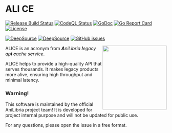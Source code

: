 # ALI CE

[![Release Build Status](https://github.com/anilibria/alice/actions/workflows/alice-builder.yml/badge.svg?event=release)](https://github.com/anilibria/alice/actions/workflows/alice-builder.yml)
[![CodeQL Status](https://github.com/anilibria/alice/actions/workflows/codeql.yml/badge.svg)](https://github.com/anilibria/alice/actions/workflows/codeql.yml)
[![GoDoc](https://godoc.org/github.com/anilibria/alice?status.svg)](https://godoc.org/github.com/anilibria/alice)
[![Go Report Card](https://goreportcard.com/badge/github.com/anilibria/alice)](https://goreportcard.com/report/github.com/anilibria/alice)
[![License](https://img.shields.io/badge/license-MIT%20License-blue.svg)](https://github.com/anilibria/alice/LICENSE)

[![DeepSource](https://app.deepsource.com/gh/anilibria/alice.svg/?label=active+issues&show_trend=true&token=sn7V4RgP22xI0QubzHnB04Xv)](https://app.deepsource.com/gh/anilibria/alice/)
[![DeepSource](https://app.deepsource.com/gh/anilibria/alice.svg/?label=resolved+issues&show_trend=true&token=sn7V4RgP22xI0QubzHnB04Xv)](https://app.deepsource.com/gh/anilibria/alice/)
[![GitHub issues](https://img.shields.io/github/issues/anilibria/alice.svg)](https://github.com/anilibria/alice/issues)

<div>
    <a href="https://anilibria.tv/">
        <img align="right" alt="" src="https://avatars.githubusercontent.com/u/43943370?s=200&v=4" width="200" height="200" />
    </a>
</div>

ALICE is an acronym from _**A**niLibria **l**egacy ap**i** **c**ache s**e**rvice_.

ALICE helps to provide a high-quality API that serves thousands. It makes legacy products more alive, ensuring high throughput and minimal latency.

### Warning!

This software is maintained by the official AniLibria project team! It is developed for project internal purpose and will not be updated for public use.

For any questions, please open the issue in a free format.
